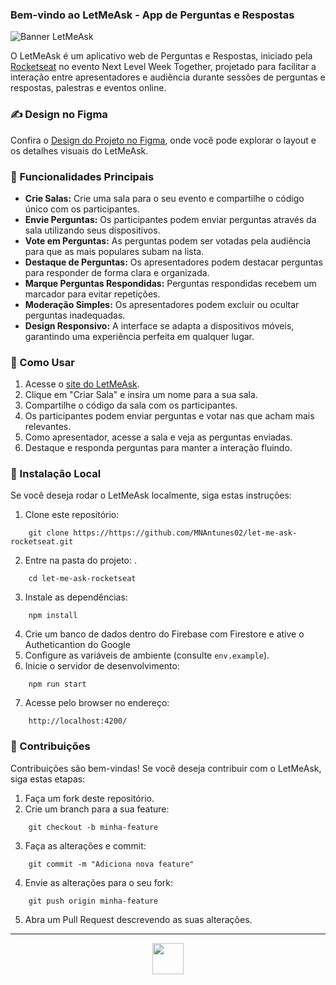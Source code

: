 ### Bem-vindo ao LetMeAsk - App de Perguntas e Respostas



![Banner LetMeAsk](https://github.com/MNAntunes02/let-me-ask-rocketseat/assets/86163211/f4fd1997-500c-46a1-8018-4824c73861a3)

O LetMeAsk é um aplicativo web de Perguntas e Respostas, iniciado pela  [Rocketseat](https://www.rocketseat.com.br/) no evento Next Level Week Together, projetado para facilitar a interação entre apresentadores e audiência durante sessões de perguntas e respostas, palestras e eventos online.

### ✍ Design no Figma

Confira o [Design do Projeto no Figma](https://www.figma.com/file/tKX49E57zf0Z757uCdB0MG/Letmeask-(Community)?type=design&node-id=45-29844&mode=design&t=nvopkXPLRHVcSbeI-0), onde você pode explorar o layout e os detalhes visuais do LetMeAsk.

### 👀 Funcionalidades Principais

-   **Crie Salas:** Crie uma sala para o seu evento e compartilhe o código único com os participantes.
-   **Envie Perguntas:** Os participantes podem enviar perguntas através da sala utilizando seus dispositivos.
-   **Vote em Perguntas:** As perguntas podem ser votadas pela audiência para que as mais populares subam na lista.
-   **Destaque de Perguntas:** Os apresentadores podem destacar perguntas para responder de forma clara e organizada.
-   **Marque Perguntas Respondidas:** Perguntas respondidas recebem um marcador para evitar repetições.
-   **Moderação Simples:** Os apresentadores podem excluir ou ocultar perguntas inadequadas.
-   **Design Responsivo:** A interface se adapta a dispositivos móveis, garantindo uma experiência perfeita em qualquer lugar.

### 📖 Como Usar

1.  Acesse o [site do LetMeAsk](https://letme-ask-nlw.web.app/).
2.  Clique em "Criar Sala" e insira um nome para a sua sala.
3.  Compartilhe o código da sala com os participantes.
4.  Os participantes podem enviar perguntas e votar nas que acham mais relevantes.
5.  Como apresentador, acesse a sala e veja as perguntas enviadas.
6.  Destaque e responda perguntas para manter a interação fluindo.

### 💽 Instalação Local

Se você deseja rodar o LetMeAsk localmente, siga estas instruções:

1.  Clone este repositório: 
```terminal
    git clone https://https://github.com/MNAntunes02/let-me-ask-rocketseat.git
```
2.  Entre na pasta do projeto: .
```terminal
    cd let-me-ask-rocketseat
```
3.  Instale as dependências:
```terminal
    npm install
```
4.  Crie um banco de dados dentro do Firebase com Firestore e ative o Autheticantion do Google
5.  Configure as variáveis de ambiente (consulte `env.example`).
6.  Inicie o servidor de desenvolvimento:
```terminal
    npm run start
```
7.  Acesse pelo browser no endereço:
```url
    http://localhost:4200/
```

### 🤝 Contribuições

Contribuições são bem-vindas! Se você deseja contribuir com o LetMeAsk, siga estas etapas:

1.  Faça um fork deste repositório.
2.  Crie um branch para a sua feature:
```terminal
    git checkout -b minha-feature
```
3.  Faça as alterações e commit: 
```terminal
    git commit -m "Adiciona nova feature"
```
4.  Envie as alterações para o seu fork: 
```terminal
    git push origin minha-feature
```
5.  Abra um Pull Request descrevendo as suas alterações.

***
<div id="logo" align="center">
    <img height="50" src="https://github.com/MNAntunes02/let-me-ask-rocketseat/assets/86163211/7177f7fd-11ff-4be3-a5db-b962d30a75e9"  />
</div>
